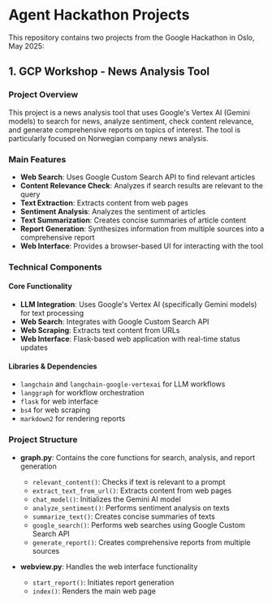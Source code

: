 # Agent Hackathon Projects
This repository contains two projects from the Google Hackathon in Oslo, May 2025:

## 1. GCP Workshop - News Analysis Tool

### Project Overview
This project is a news analysis tool that uses Google's Vertex AI (Gemini models) to search for news, analyze sentiment, check content relevance, and generate comprehensive reports on topics of interest. The tool is particularly focused on Norwegian company news analysis.

### Main Features

- **Web Search**: Uses Google Custom Search API to find relevant articles
- **Content Relevance Check**: Analyzes if search results are relevant to the query
- **Text Extraction**: Extracts content from web pages
- **Sentiment Analysis**: Analyzes the sentiment of articles
- **Text Summarization**: Creates concise summaries of article content
- **Report Generation**: Synthesizes information from multiple sources into a comprehensive report
- **Web Interface**: Provides a browser-based UI for interacting with the tool

### Technical Components

#### Core Functionality
- **LLM Integration**: Uses Google's Vertex AI (specifically Gemini models) for text processing
- **Web Search**: Integrates with Google Custom Search API
- **Web Scraping**: Extracts text content from URLs
- **Web Interface**: Flask-based web application with real-time status updates

#### Libraries & Dependencies
- `langchain` and `langchain-google-vertexai` for LLM workflows
- `langgraph` for workflow orchestration
- `flask` for web interface
- `bs4` for web scraping
- `markdown2` for rendering reports


### Project Structure

- **graph.py**: Contains the core functions for search, analysis, and report generation
  - `relevant_content()`: Checks if text is relevant to a prompt
  - `extract_text_from_url()`: Extracts content from web pages
  - `chat_model()`: Initializes the Gemini AI model
  - `analyze_sentiment()`: Performs sentiment analysis on texts
  - `summarize_text()`: Creates concise summaries of texts
  - `google_search()`: Performs web searches using Google Custom Search API
  - `generate_report()`: Creates comprehensive reports from multiple sources

- **webview.py**: Handles the web interface functionality
  - `start_report()`: Initiates report generation
  - `index()`: Renders the main web page


